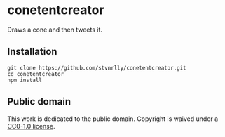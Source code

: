 # conetentcreator

Draws a cone and then tweets it.

## Installation

```
git clone https://github.com/stvnrlly/conetentcreator.git
cd conetentcreator
npm install
```

## Public domain

This work is dedicated to the public domain. Copyright is waived under a
[CC0-1.0 license](LICENSE.md).
